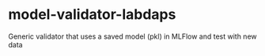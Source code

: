 # model-validator-labdaps
Generic validator that uses a saved model (pkl) in MLFlow and test with new data
